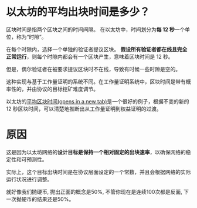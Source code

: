 # 以太坊的平均出块时间是多少？

区块时间是指两个区块之间的时间间隔。 在以太坊中，时间划分为**每 12 秒**一个单位，称为“时隙”。

在每个时隙内，选择一个单独的验证者提议区块。 **假设所有验证者都在线且完全正常运行**，则每个时隙内都会有一个区块产生，意味着区块时间是
12 秒。

但是，偶尔验证者在被要求提议区块时不在线，导致有时候一些时隙是空的。

这种实现与基于工作量证明的系统不同。在工作量证明系统中，区块时间是带有概率性的，并由协议的目标挖矿难度调节。

以太坊的[平均区块时间(opens in a new tab)](https://etherscan.io/chart/blocktime)是一个很好的例子，根据不变的新的 12
秒区块时间，可以清楚地推断出从工作量证明到权益证明的过渡。

# 原因

这是因为以太坊网络的**设计目标是保持一个相对固定的出块速率**，以确保网络的稳定性和可预测性。

实际上，这个目标出块时间是在协议层面设定的一个常数，并且会根据网络的实际运行状况进行调整。

就好像我们抛硬币, 抛出正面的概念是50%, 不管你现在是连续100次都是反面, 下一次抛硬币的结果还是50%。

